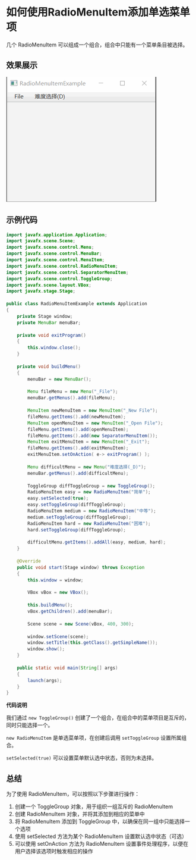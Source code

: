 # 如何使用RadioMenuItem添加单选菜单项

几个 RadioMenuItem 可以组成一个组合，组合中只能有一个菜单条目被选择。

## 效果展示

![](./pic/RadioMenuItem.gif)

## 示例代码

```java {38-50}
import javafx.application.Application;
import javafx.scene.Scene;
import javafx.scene.control.Menu;
import javafx.scene.control.MenuBar;
import javafx.scene.control.MenuItem;
import javafx.scene.control.RadioMenuItem;
import javafx.scene.control.SeparatorMenuItem;
import javafx.scene.control.ToggleGroup;
import javafx.scene.layout.VBox;
import javafx.stage.Stage;

public class RadioMenuItemExample extends Application
{
    private Stage window;
    private MenuBar menuBar;

    private void exitProgram()
    {
        this.window.close();
    }

    private void buildMenu()
    {
        menuBar = new MenuBar();

        Menu fileMenu = new Menu("_File");
        menuBar.getMenus().add(fileMenu);

        MenuItem newMenuItem = new MenuItem("_New File");
        fileMenu.getItems().add(newMenuItem);
        MenuItem openMenuItem = new MenuItem("_Open File");
        fileMenu.getItems().add(openMenuItem);
        fileMenu.getItems().add(new SeparatorMenuItem());
        MenuItem exitMenuItem = new MenuItem("_Exit");
        fileMenu.getItems().add(exitMenuItem);
        exitMenuItem.setOnAction( e-> exitProgram() );

        Menu difficultMenu = new Menu("难度选择(_D)");
        menuBar.getMenus().add(difficultMenu);

        ToggleGroup diffToggleGroup = new ToggleGroup();
        RadioMenuItem easy = new RadioMenuItem("简单");
        easy.setSelected(true);
        easy.setToggleGroup(diffToggleGroup);
        RadioMenuItem medium = new RadioMenuItem("中等");
        medium.setToggleGroup(diffToggleGroup);
        RadioMenuItem hard = new RadioMenuItem("困难");
        hard.setToggleGroup(diffToggleGroup);
        
        difficultMenu.getItems().addAll(easy, medium, hard);
    }

    @Override
    public void start(Stage window) throws Exception
    {
        this.window = window;

        VBox vBox = new VBox();

        this.buildMenu();
        vBox.getChildren().add(menuBar);

        Scene scene = new Scene(vBox, 400, 300);

        window.setScene(scene);
        window.setTitle(this.getClass().getSimpleName());
        window.show();
    }

    public static void main(String[] args)
    {
        launch(args);
    }
}
```

**代码说明**

我们通过 `new ToggleGroup()` 创建了一个组合，在组合中的菜单项目是互斥的，同时只能选择一个。

`new RadioMenuItem` 是单选菜单项，在创建后调用 `setToggleGroup` 设置所属组合。

`setSelected(true)` 可以设置菜单默认选中状态，否则为未选择。

## 总结

为了使用 RadioMenuItem，可以按照以下步骤进行操作：

1. 创建一个 ToggleGroup 对象，用于组织一组互斥的 RadioMenuItem
2. 创建 RadioMenuItem 对象，并将其添加到相应的菜单中
3. 将 RadioMenuItem 添加到 ToggleGroup 中，以确保在同一组中只能选择一个选项
4. 使用 setSelected 方法为某个 RadioMenuItem 设置默认选中状态（可选）
5. 可以使用 setOnAction 方法为 RadioMenuItem 设置事件处理程序，以便在用户选择该选项时触发相应的操作